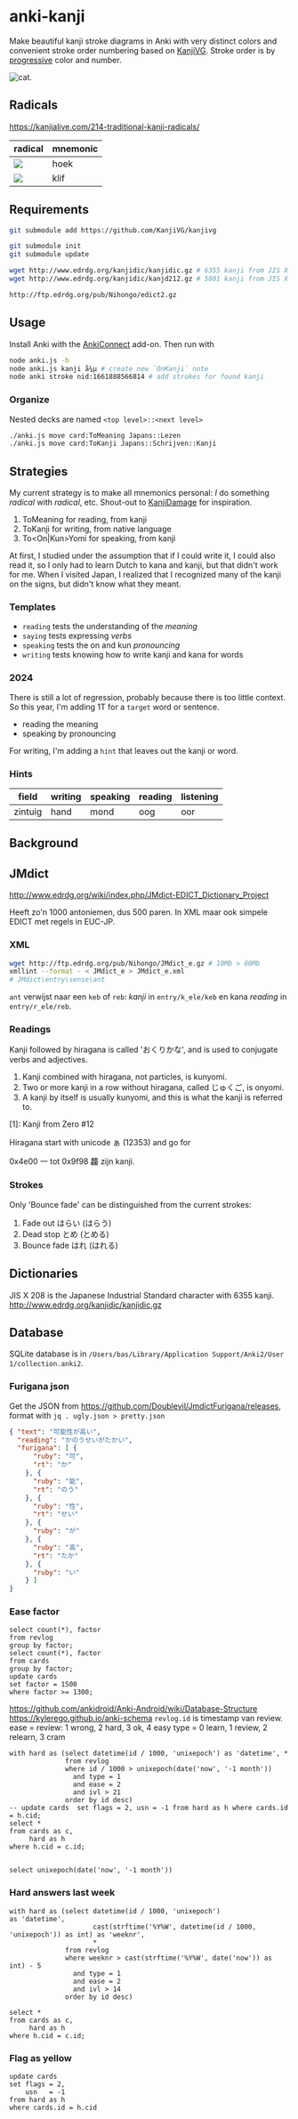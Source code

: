# anki-kanji

Make beautiful kanji stroke diagrams in Anki with very distinct colors and convenient stroke order numbering based on [KanjiVG](https://github.com/KanjiVG/kanjivg). Stroke order is by [progressive](https://sashat.me/2017/01/11/list-of-20-simple-distinct-colors/) color and number.

![cat](neko.png).

## Radicals

https://kanjialive.com/214-traditional-kanji-radicals/

| radical         | mnemonic |
|-----------------|----------|
| ![](⌜-hoek.svg) | hoek     |
| ![](⌜-klif.svg) | klif     |

## Requirements

```sh
git submodule add https://github.com/KanjiVG/kanjivg

git submodule init
git submodule update

wget http://www.edrdg.org/kanjidic/kanjidic.gz # 6355 kanji from JIS X 0208
wget http://www.edrdg.org/kanjidic/kanjd212.gz # 5801 kanji from JIS X 0212

http://ftp.edrdg.org/pub/Nihongo/edict2.gz
```

## Usage

Install Anki with the [AnkiConnect](https://ankiweb.net/shared/info/2055492159) add-on. Then run with

```sh
node anki.js -h
node anki.js kanji å¼µ # create new `OnKanji` note
node anki stroke nid:1661888566814 # add strokes for found kanji
```

### Organize

Nested decks are named `<top level>::<next level>`

```sh
./anki.js move card:ToMeaning Japans::Lezen
./anki.js move card:ToKanji Japans::Schrijven::Kanji
```

## Strategies

My current strategy is to make all mnemonics personal: *I* do something *radical* with
*radical*, etc. Shout-out to [KanjiDamage](http://wwwkanjidamage.com/) for inspiration.

1. ToMeaning for reading, from kanji
2. ToKanji for writing, from native language
3. To<On|Kun>Yomi for speaking, from kanji

At first, I studied under the assumption that if I could write it, I could also read it, so I only had to learn Dutch to kana and kanji, but that didn't work for me. When I visited Japan, I realized that I recognized many of the kanji on the signs, but didn't know what they meant.

### Templates

- `reading` tests the understanding of the *meaning*
- `saying` tests expressing *verbs*
- `speaking` tests the on and kun *pronouncing*
- `writing` tests knowing how to write kanji and kana for words

### 2024

There is still a lot of regression, probably because there is too little context. So this year, I'm adding 1T for a `target` word or sentence.

- reading the meaning
- speaking by pronouncing

For writing, I'm adding a `hint` that leaves out the kanji or word.

### Hints

| field   | writing | speaking | reading | listening |
|---------|---------|----------|---------|-----------|
| zintuig | hand    | mond     | oog     | oor       |

## Background

## JMdict

http://www.edrdg.org/wiki/index.php/JMdict-EDICT_Dictionary_Project

Heeft zo'n 1000 antoniemen, dus 500 paren. In XML maar ook simpele EDICT met regels in EUC-JP.

### XML

```sh
wget http://ftp.edrdg.org/pub/Nihongo/JMdict_e.gz # 10Mb > 60Mb
xmllint --format - < JMdict_e > JMdict_e.xml
# JMdict\entry\sense\ant
```

`ant` verwijst naar een `keb` of `reb`: *kanji* in `entry/k_ele/keb` en kana *reading* in `entry/r_ele/reb`.

### Readings

Kanji followed by hiragana is called 'おくりかな', and is used to conjugate verbs and adjectives.

1. Kanji combined with hiragana, not particles, is kunyomi.
2. Two or more kanji in a row without hiragana, called じゅくご, is onyomi.
3. A kanji by itself is usually kunyomi, and this is what the kanji is referred to.

[1]: Kanji from Zero #12

Hiragana start with unicode ぁ (12353) and go for

0x4e00 一 tot 0x9f98 龘 zijn kanji.

### Strokes

Only 'Bounce fade' can be distinguished from the current strokes:

1. Fade out はらい (はらう)
2. Dead stop とめ (とめる)
3. Bounce fade はれ (はれる)

## Dictionaries

JIS X 208 is the Japanese Industrial Standard character with 6355 kanji.
http://www.edrdg.org/kanjidic/kanjidic.gz

## Database

SQLite database is in `/Users/bas/Library/Application Support/Anki2/User 1/collection.anki2`.

### Furigana json

Get the JSON from https://github.com/Doublevil/JmdictFurigana/releases, format with `jq . ugly.json > pretty.json`

```json
{ "text": "可能性が高い",
  "reading": "かのうせいがたかい",
  "furigana": [ {
      "ruby": "可",
      "rt": "か"
    }, {
      "ruby": "能",
      "rt": "のう"
    }, {
      "ruby": "性",
      "rt": "せい"
    }, {
      "ruby": "が"
    }, {
      "ruby": "高",
      "rt": "たか"
    }, {
      "ruby": "い"
    } ]
}
```

### Ease factor

```sqlite
select count(*), factor
from revlog
group by factor;
select count(*), factor
from cards
group by factor;
update cards
set factor = 1500
where factor >= 1300;
```

https://github.com/ankidroid/Anki-Android/wiki/Database-Structure
https://kylerego.github.io/anki-schema
`revlog.id` is timestamp van review.
ease = review: 1 wrong, 2 hard, 3 ok, 4 easy
type = 0 learn, 1 review, 2 relearn, 3 cram

```sqlite
with hard as (select datetime(id / 1000, 'unixepoch') as 'datetime', *
              from revlog
              where id / 1000 > unixepoch(date('now', '-1 month'))
                and type = 1
                and ease = 2
                and ivl > 21
              order by id desc)
-- update cards  set flags = 2, usn = -1 from hard as h where cards.id = h.cid;
select *
from cards as c,
     hard as h
where h.cid = c.id;


select unixepoch(date('now', '-1 month'))
```

### Hard answers last week

```sqlite
with hard as (select datetime(id / 1000, 'unixepoch')                                as 'datetime',
                     cast(strftime('%Y%W', datetime(id / 1000, 'unixepoch')) as int) as 'weeknr',
                     *
              from revlog
              where weeknr > cast(strftime('%Y%W', date('now')) as int) - 5
                and type = 1
                and ease = 2
                and ivl > 14
              order by id desc)

select *
from cards as c,
     hard as h
where h.cid = c.id;
```

### Flag as yellow

```sqlite
update cards
set flags = 2,
    usn   = -1
from hard as h
where cards.id = h.cid
```